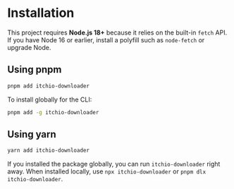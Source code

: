 # Installation

This project requires **Node.js 18+** because it relies on the built-in `fetch` API. If you have Node 16 or earlier, install a polyfill such as `node-fetch` or upgrade Node.

## Using pnpm

```bash
pnpm add itchio-downloader
```

To install globally for the CLI:

```bash
pnpm add -g itchio-downloader
```

## Using yarn

```bash
yarn add itchio-downloader
```

If you installed the package globally, you can run `itchio-downloader` right away. When installed locally, use `npx itchio-downloader` or `pnpm dlx itchio-downloader`.
